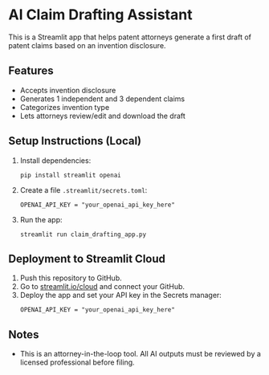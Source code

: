 # AI Claim Drafting Assistant

This is a Streamlit app that helps patent attorneys generate a first draft of patent claims based on an invention disclosure.

## Features

- Accepts invention disclosure
- Generates 1 independent and 3 dependent claims
- Categorizes invention type
- Lets attorneys review/edit and download the draft

## Setup Instructions (Local)

1. Install dependencies:
    ```
    pip install streamlit openai
    ```

2. Create a file `.streamlit/secrets.toml`:
    ```
    OPENAI_API_KEY = "your_openai_api_key_here"
    ```

3. Run the app:
    ```
    streamlit run claim_drafting_app.py
    ```

## Deployment to Streamlit Cloud

1. Push this repository to GitHub.
2. Go to [streamlit.io/cloud](https://streamlit.io/cloud) and connect your GitHub.
3. Deploy the app and set your API key in the Secrets manager:
    ```
    OPENAI_API_KEY = "your_openai_api_key_here"
    ```

## Notes

- This is an attorney-in-the-loop tool. All AI outputs must be reviewed by a licensed professional before filing.
